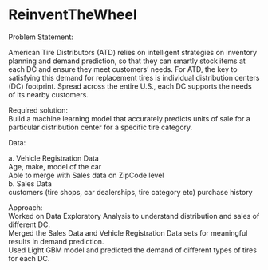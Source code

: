 # ReinventTheWheel

Problem Statement:   

American Tire Distributors (ATD) relies on intelligent strategies on inventory planning and demand prediction, so that they can smartly stock items at each DC and ensure they meet customers’ needs. For ATD, the key to satisfying this demand for replacement tires is individual distribution centers (DC) footprint. Spread across the entire U.S., each DC supports the needs of its nearby customers.

Required solution:    
Build a machine learning model that accurately predicts units of sale for a particular distribution center for a specific tire category.  

Data:    
 
a. Vehicle Registration Data     
    Age, make, model of the car    
    Able to merge with Sales data on ZipCode level    
b. Sales Data    
    customers (tire shops, car dealerships, tire category etc) purchase history      
   
Approach:  
Worked on Data Exploratory Analysis to understand distribution and sales of different DC.   
Merged the Sales Data and Vehicle Registration Data sets for meaningful results in demand prediction.  
Used Light GBM model and predicted the demand of different types of tires for each DC. 
